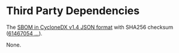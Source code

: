 # Third Party Dependencies

<!--[[[fill sbom_sha256()]]]-->
The [SBOM in CycloneDX v1.4 JSON format](https://git.sr.ht/~sthagen/locked-dict/blob/default/sbom/cdx.json) with SHA256 checksum ([61467054 ...](https://git.sr.ht/~sthagen/locked-dict/blob/default/sbom/cdx.json.sha256 "sha256:61467054988d5715c27c53ee4be4624891a5a5f0a53bbf0c86910a64e73faff1")).
<!--[[[end]]] (checksum: 38aa785a6e5a46dc414fe3f0f7533f90)-->

None.

